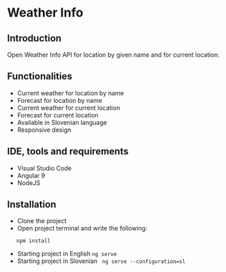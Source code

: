 # Weather Info


## Introduction

Open Weather Info API for location by given name and for current location.

## Functionalities

- Current weather for location by name
- Forecast for location by name
- Current weather for current location
- Forecast for current location
- Available in Slovenian language
- Responsive design

## IDE, tools and requirements

- Visual Studio Code
- Angular 9
- NodeJS

## Installation

- Clone the project
- Open project terminal and write the following:
 ```
    npm install
 ```
- Starting project in English ``` ng serve ```
- Starting project in Slovenian ``` ng serve --configuration=sl```